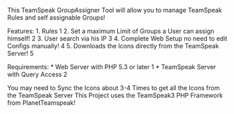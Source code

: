 This TeamSpeak GroupAssigner Tool will allow you to manage TeamSpeak Rules and self assignable Groups!

Features:
    1. Rules 1
    2. Set a maximum Limit of Groups a User can assign himself! 2
    3. User search via his IP 3
    4. Complete Web Setup no need to edit Configs manually! 4
    5. Downloads the Icons directly from the TeamSpeak Server! 5


Requirements:
    * Web Server with PHP 5.3 or later 1
    * TeamSpeak Server with Query Access 2
    

You may need to Sync the Icons about 3-4 Times to get all the Icons from the TeamSpeak Server
This Project uses the TeamSpeak3 PHP Framework from PlanetTeamspeak!
